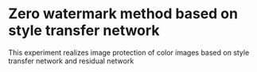 # Zero watermark method based on style transfer network
 This experiment realizes image protection of color images based on style transfer network and residual network
